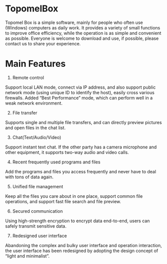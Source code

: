 # TopomelBox
Topomel Box is a simple software, mainly for people who often use (Windows) computers as daily work. It provides a variety of small functions to improve office efficiency, while the operation is as simple and convenient as possible. Everyone is welcome to download and use, if possible, please contact us to share your experience.

# Main Features

1) Remote control

Support local LAN mode, connect via IP address, and also support public network mode (using unique ID to identify the host), easily cross various firewalls.
Added “Best Performance” mode, which can perform well in a weak network environment.

2) File transfer

Supports single and multiple file transfers, and can directly preview pictures and open files in the chat list.

3) Chat(Text/Audio/Video)

Support instant text chat. If the other party has a camera microphone and other equipment, it supports two-way audio and video calls.

4) Recent frequently used programs and files

Add the programs and files you access frequently and never have to deal with tons of data again.

5) Unified file management

Keep all the files you care about in one place, support common file operations, and support fast file search and file preview.

6) Secured communication

Using high-strength encryption to encrypt data end-to-end, users can safely transmit sensitive data.

7) Redesigned user interface

Abandoning the complex and bulky user interface and operation interaction, the user interface has been redesigned by adopting the design concept of “light and minimalist”.

